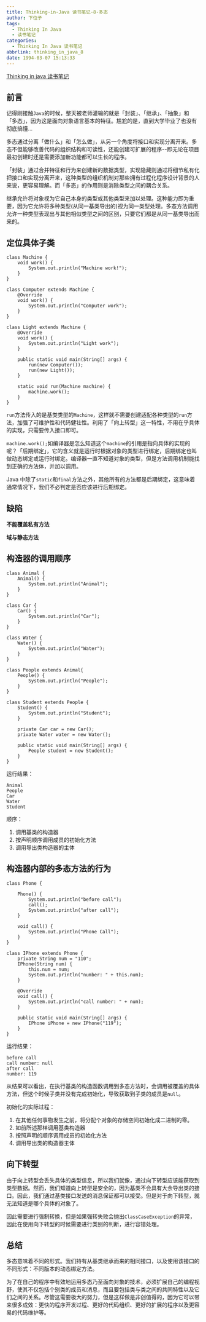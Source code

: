 ```yaml
---
title: Thinking-in-Java 读书笔记-8-多态
author: 下位子
tags:
  - Thinking In Java
  - 读书笔记
categories:
  - Thinking In Java 读书笔记
abbrlink: thinking_in_java_8
date: 1994-03-07 15:13:33
---
```


[Thinking in java 读书笔记](http://xiaweizi.cn/categories/Thinking-In-Java-%E8%AF%BB%E4%B9%A6%E7%AC%94%E8%AE%B0/)

## 前言

记得刚接触`Java`的时候，整天被老师灌输的就是「封装」、「继承」、「抽象」和「多态」，因为这是面向对象语言基本的特征。尴尬的是，直到大学毕业了也没有彻底搞懂...

多态通过分离「做什么」和「怎么做」，从另一个角度将接口和实现分离开来。多态不但能够改善代码的组织结构和可读性，还能创建可扩展的程序--即无论在项目最初创建时还是需要添加新功能都可以生长的程序。

「封装」通过合并特征和行为来创建新的数据类型，实现隐藏则通过将细节私有化把接口和实现分离开来，这种类型的组织机制对那些拥有过程化程序设计背景的人来说，更容易理解。而「多态」的作用则是消除类型之间的耦合关系。

继承允许将对象视为它自己本身的类型或其他类型来加以处理。这种能力即为重要，因为它允许将多种类型(从同一基类导出的)视为同一类型处理。多态方法调用允许一种类型表现出与其他相似类型之间的区别，只要它们都是从同一基类导出而来的。

## 定位具体子类

```
class Machine {
    void work() {
        System.out.println("Machine work!");
    }
}

class Computer extends Machine {
    @Override
    void work() {
        System.out.println("Computer work");
    }
}

class Light extends Machine {
    @Override
    void work() {
        System.out.println("Light work");
    }

    public static void main(String[] args) {
        run(new Computer());
        run(new Light());
    }

    static void run(Machine machine) {
        machine.work();
    }
}
```

`run`方法传入的是基类类型的`Machine`，这样就不需要创建适配各种类型的`run`方法，加强了可维护性和代码健壮性。利用了「向上转型」这一特性，不用在乎具体的实现，只需要传入接口即可。

`machine.work();`如编译器是怎么知道这个`machine`的引用是指向具体的实现的呢？「后期绑定」，它的含义就是运行时根据对象的类型进行绑定，后期绑定也叫做动态绑定或运行时绑定。编译器一直不知道对象的类型，但是方法调用机制能找到正确的方法体，并加以调用。

Java 中除了`static`和`final`方法之外，其他所有的方法都是后期绑定，这意味着通常情况下，我们不必判定是否应该进行后期绑定。

## 缺陷

**不能覆盖私有方法**

**域与静态方法**

## 构造器的调用顺序

```
class Animal {
    Animal() {
        System.out.println("Animal");
    }
}

class Car {
    Car() {
        System.out.println("Car");
    }
}

class Water {
    Water() {
        System.out.println("Water");
    }
}

class People extends Animal{
    People() {
        System.out.println("People");
    }
}

class Student extends People {
    Student() {
        System.out.println("Student");
    }

    private Car car = new Car();
    private Water water = new Water();

    public static void main(String[] args) {
        People student = new Student();
    }
}
```
运行结果：

```
Animal
People
Car
Water
Student
```


顺序：

1. 调用基类的构造器
2. 按声明顺序调用成员的初始化方法
3. 调用导出类构造器的主体

## 构造器内部的多态方法的行为

```
class Phone {

    Phone() {
        System.out.println("before call");
        call();
        System.out.println("after call");
    }

    void call() {
        System.out.println("Phone Call");
    }
}

class IPhone extends Phone {
    private String num = "110";
    IPhone(String num) {
        this.num = num;
        System.out.println("number: " + this.num);
    }

    @Override
    void call() {
        System.out.println("call number: " + num);
    }

    public static void main(String[] args) {
        IPhone iPhone = new IPhone("119");
    }
}

```
运行结果：

```
before call
call number: null
after call
number: 119
```
从结果可以看出，在执行基类的构造函数调用到多态方法时，会调用被覆盖的具体方法，但这个时候子类并没有完成初始化，导致获取到子类的成员是`null`。

初始化的实际过程：

1. 在其他任何事物发生之前，将分配个对象的存储空间初始化成二进制的零。
2. 如前所述那样调用基类构造器
3. 按照声明的顺序调用成员的初始化方法
4. 调用导出类的构造器主体

## 向下转型

由于向上转型会丢失具体的类型信息，所以我们就像，通过向下转型应该能获取到类型数据。然而，我们知道向上转型是安全的，因为基类不会具有大余导出类的接口。因此，我们通过基类接口发送的消息保证都可以接受。但是对于向下转型，就无法知道是哪个具体的对象了。

因此需要进行强制转换，但是如果强转失败会抛出`ClassCaseException`的异常，因此在使用向下转型的时候需要进行类别的判断，进行容错处理。

## 总结

多态意味着不同的形式。我们持有从基类继承而来的相同接口，以及使用该接口的不同形式：不同版本的动态绑定方法。

为了在自己的程序中有效地运用多态乃至面向对象的技术，必须扩展自己的编程视野，使其不仅包括个别类的成员和消息，而且要包括类与类之间的共同特性以及它们之间的关系。尽管这需要极大的努力，但是这样做是非创值得的，因为它可以带来很多成效：更快的程序开发过程、更好的代码组织、更好的扩展的程序以及更容易的代码维护等。

